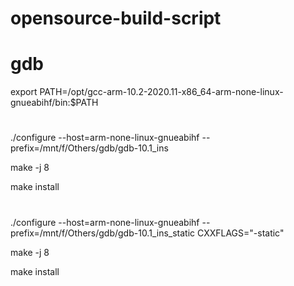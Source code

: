 # opensource-build-script

# gdb

export PATH=/opt/gcc-arm-10.2-2020.11-x86_64-arm-none-linux-gnueabihf/bin:$PATH

#

./configure --host=arm-none-linux-gnueabihf --prefix=/mnt/f/Others/gdb/gdb-10.1_ins

make -j 8

make install

#

./configure --host=arm-none-linux-gnueabihf --prefix=/mnt/f/Others/gdb/gdb-10.1_ins_static CXXFLAGS="-static"

make -j 8

make install
